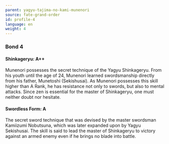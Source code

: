```yaml
---
parent: yagyu-tajima-no-kami-munenori
source: fate-grand-order
id: profile-4
language: en
weight: 4
---
```


### Bond 4

#### Shinkageryu: A++

Munenori possesses the secret technique of the Yagyu Shinkageryu.
From his youth until the age of 24, Munenori learned swordsmanship directly from his father, Munetoshi (Sekishusai).
As Munenori possesses this skill higher than A Rank, he has resistance not only to swords, but also to mental attacks. Since zen is essential for the master of Shinkageryu, one must neither doubt nor hesitate.

#### Swordless Form: A

The secret sword technique that was devised by the master swordsman Kamiizumi Nobutsuna, which was later expanded upon by Yagyu Sekishusai.
The skill is said to lead the master of Shinkageryu to victory against an armed enemy even if he brings no blade into battle.
